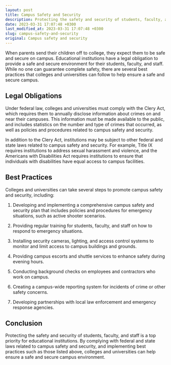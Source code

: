 ```yaml
---
layout: post
title: Campus Safety and Security
description: Protecting the safety and security of students, faculty, and staff is a top priority for educational institutions. Learn about the legal obligations and best practices related to campus safety and security.
date: 2023-03-31 17:07:48 +0300
last_modified_at: 2023-03-31 17:07:48 +0300
slug: campus-safety-and-security
original: Campus safety and security
---
```


When parents send their children off to college, they expect them to be safe and secure on campus. Educational institutions have a legal obligation to provide a safe and secure environment for their students, faculty, and staff. While no one can guarantee complete safety, there are several best practices that colleges and universities can follow to help ensure a safe and secure campus.

## Legal Obligations

Under federal law, colleges and universities must comply with the Clery Act, which requires them to annually disclose information about crimes on and near their campuses. This information must be made available to the public, and includes statistics on the number and type of crimes that occurred, as well as policies and procedures related to campus safety and security.

In addition to the Clery Act, institutions may be subject to other federal and state laws related to campus safety and security. For example, Title IX requires institutions to address sexual harassment and violence, and the Americans with Disabilities Act requires institutions to ensure that individuals with disabilities have equal access to campus facilities.

## Best Practices

Colleges and universities can take several steps to promote campus safety and security, including:

1. Developing and implementing a comprehensive campus safety and security plan that includes policies and procedures for emergency situations, such as active shooter scenarios.

2. Providing regular training for students, faculty, and staff on how to respond to emergency situations.

3. Installing security cameras, lighting, and access control systems to monitor and limit access to campus buildings and grounds.

4. Providing campus escorts and shuttle services to enhance safety during evening hours.

5. Conducting background checks on employees and contractors who work on campus.

6. Creating a campus-wide reporting system for incidents of crime or other safety concerns.

7. Developing partnerships with local law enforcement and emergency response agencies.

## Conclusion

Protecting the safety and security of students, faculty, and staff is a top priority for educational institutions. By complying with federal and state laws related to campus safety and security, and implementing best practices such as those listed above, colleges and universities can help ensure a safe and secure campus environment.
